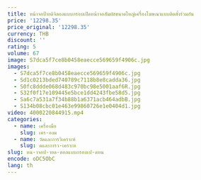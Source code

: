 ```yaml
---
title: หน้าจอป้ายดิจิตอลแบบกรอบเปิดหน้าจอสัมผัสขนาดใหญ่เครื่องโฆษณาแบบติดตั้งร่วมกัน
price: '12298.35'
price_original: '12298.35'
currency: THB
discount: ''
rating: 5
volume: 67
image: S7dca5f7ce8b0458eaecce569659f4906c.jpg
images:
  - S7dca5f7ce8b0458eaecce569659f4906c.jpg
  - Sd1c0213bded740789c7118b8e8cadda36.jpg
  - S0fc8ddde068d483c970bc98e5001aaf6R.jpg
  - S32f0f17e109445e5bce1dd4243fbe58d5.jpg
  - Sa6c7a531a7f34b88b1a6371acb464adbB.jpg
  - S134b08cbc01e463e99860726e1e0404d1.jpg
video: 4000220844915.mp4
categories:
  - name: เครื่องมือ
    slug: เคร-องม
  - name: วัดและการวิเคราะห์
    slug: ดและการว-เคราะห
slug: หน-าจอป-ายด-ตอลแบบกรอบเป-ดหน
encode: oDC5ObC
lang: th
---
```

  